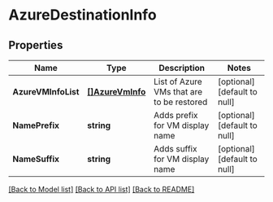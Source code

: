# AzureDestinationInfo

## Properties
Name | Type | Description | Notes
------------ | ------------- | ------------- | -------------
**AzureVMInfoList** | [**[]AzureVmInfo**](AzureVMInfo.md) | List of Azure VMs that are to be restored | [optional] [default to null]
**NamePrefix** | **string** | Adds prefix for VM display name | [optional] [default to null]
**NameSuffix** | **string** | Adds suffix for VM display name | [optional] [default to null]

[[Back to Model list]](../README.md#documentation-for-models) [[Back to API list]](../README.md#documentation-for-api-endpoints) [[Back to README]](../README.md)

